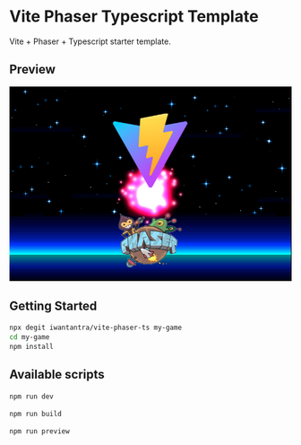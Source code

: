 # Vite Phaser Typescript Template

Vite + Phaser + Typescript starter template.

## Preview

![preview.jpg](preview.jpg)

## Getting Started

```bash
npx degit iwantantra/vite-phaser-ts my-game
cd my-game
npm install
```

## Available scripts

```bash
npm run dev
```

```bash
npm run build
```

```bash
npm run preview
```
